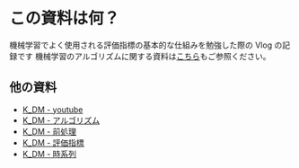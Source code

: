 # この資料は何？

機械学習でよく使用される評価指標の基本的な仕組みを勉強した際の Vlog の記録です
機械学習のアルゴリズムに関する資料は[こちら](https://k-datamining.github.io/dm-book/intro.html)もご参照ください。

## 他の資料

- [K_DM - youtube](https://www.youtube.com/channel/UCFy3VBvZBeE9bN0F2sxF8rg)
- [K_DM - アルゴリズム](https://k-datamining.github.io/dm-book/intro.html)
- [K_DM - 前処理](https://k-datamining.github.io/dm-book-prep/intro.html)
- [K_DM - 評価指標](https://k-datamining.github.io/dm-book-metrics/intro.html)
- [K_DM - 時系列](https://github.com/k-datamining/dm-ts/intro.html)
